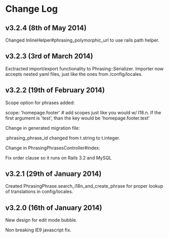 # Change Log

## v3.2.4 (8th of May 2014)

Changed InlineHelper#phrasing_polymorphic_url to use rails path helper.

## v3.2.3 (3rd of March 2014)

Exctracted import/export functionality to Phrasing::Serializer. Importer now accepts nested yaml files, just like the ones from /config/locales.

## v3.2.2 (19th of February 2014)

Scope option for phrases added:

scope: 'homepage.footer' # add scopes just like you would w/ I18.n. If the first argument is 'test', than the key would be 'homepage.footer.test'

Change in generated migration file:

:phrasing_phrase_id changed from t.string to t.integer.

Change in PhrasingPhrasesController#index:

Fix order clause so it runs on Rails 3.2 and MySQL 

## v3.2.1 (29th of January 2014)

Created PhrasingPhrase.search_i18n_and_create_phrase for proper lookup of translations in config/locales.

## v3.2.0 (16th of January 2014)

New design for edit mode bubble.

Non breaking IE9 javascript fix.


